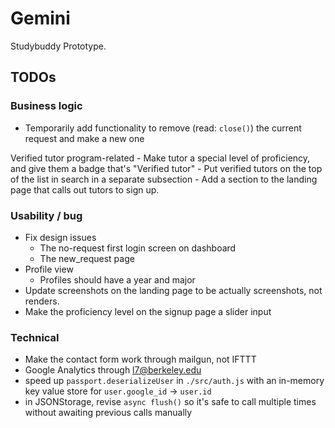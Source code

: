 # Gemini

Studybuddy Prototype.

## TODOs

### Business logic

- Temporarily add functionality to remove (read: `close()`) the current request and make a new one

Verified tutor program-related
    - Make tutor a special level of proficiency, and give them a badge that's "Verified tutor"
    - Put verified tutors on the top of the list in search in a separate subsection
    - Add a section to the landing page that calls out tutors to sign up.

### Usability / bug

- Fix design issues
    - The no-request first login screen on dashboard
    - The new_request page
- Profile view
    - Profiles should have a year and major
- Update screenshots on the landing page to be actually screenshots, not renders.
- Make the proficiency level on the signup page a slider input

### Technical

- Make the contact form work through mailgun, not IFTTT
- Google Analytics through l7@berkeley.edu
- speed up `passport.deserializeUser` in `./src/auth.js` with an in-memory key value store for `user.google_id` -> `user.id`
- in JSONStorage, revise `async flush()` so it's safe to call multiple times without awaiting previous calls manually

